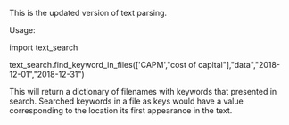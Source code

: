 This is the updated version of text parsing.

Usage:

import text_search

text_search.find_keyword_in_files(['CAPM',"cost of capital"],"data","2018-12-01","2018-12-31")

This will return a dictionary of filenames with keywords that presented in search. Searched keywords in a file as keys would have a value corresponding to the location its first appearance in the text.
